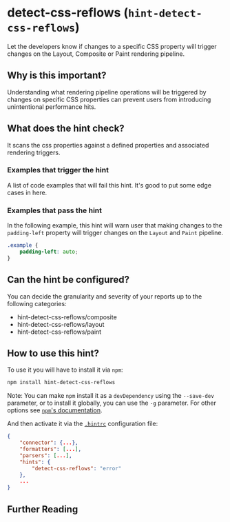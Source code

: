 # detect-css-reflows (`hint-detect-css-reflows`)

Let the developers know if changes to a specific CSS property will trigger
changes on the Layout, Composite or Paint rendering pipeline.

## Why is this important?

Understanding what rendering pipeline operations will be triggered by changes
on specific CSS properties can prevent users from introducing unintentional
performance hits.

## What does the hint check?

It scans the css properties against a defined properties and associated
rendering triggers.

### Examples that **trigger** the hint

A list of code examples that will fail this hint.
It's good to put some edge cases in here.

### Examples that **pass** the hint

In the following example, this hint will warn user that making changes to
the `padding-left` property will trigger changes on the `Layout` and `Paint`
pipeline.

```css
.example {
    padding-left: auto;
}
```

## Can the hint be configured?

You can decide the granularity and severity of your reports up to the
following categories:

- hint-detect-css-reflows/composite
- hint-detect-css-reflows/layout
- hint-detect-css-reflows/paint

## How to use this hint?

To use it you will have to install it via `npm`:

```bash
npm install hint-detect-css-reflows
```

Note: You can make `npm` install it as a `devDependency` using the `--save-dev`
parameter, or to install it globally, you can use the `-g` parameter. For
other options see
[`npm`'s documentation](https://docs.npmjs.com/cli/install).

And then activate it via the [`.hintrc`][hintrc]
configuration file:

```json
{
    "connector": {...},
    "formatters": [...],
    "parsers": [...],
    "hints": {
        "detect-css-reflows": "error"
    },
    ...
}
```

## Further Reading

<!-- Link labels: -->

[hintrc]: https://webhint.io/docs/user-guide/configuring-webhint/summary/
[understanding-critical-path]: https://developer.mozilla.org/en-US/docs/Web/Performance/Critical_rendering_path

